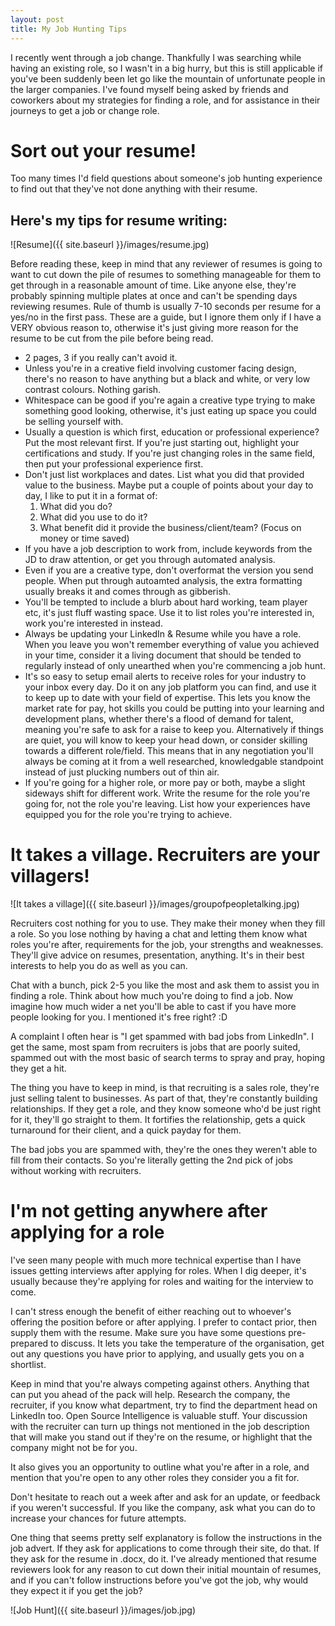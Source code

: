 ```yaml
---
layout: post
title: My Job Hunting Tips
---
```


I recently went through a job change.  Thankfully I was searching while having an existing role, so I wasn't in a big hurry, but this is still applicable if you've been suddenly been let go like the mountain of unfortunate people in the larger companies.  I've found myself being asked by friends and coworkers about my strategies for finding a role, and for assistance in their journeys to get a job or change role.

# Sort out your resume!

Too many times I'd field questions about someone's job hunting experience to find out that they've not done anything with their resume.

## Here's my tips for resume writing:

![Resume]({{ site.baseurl }}/images/resume.jpg)

Before reading these, keep in mind that any reviewer of resumes is going to want to cut down the pile of resumes to something manageable for them to get through in a reasonable amount of time.  Like anyone else, they're probably spinning multiple plates at once and can't be spending days reviewing resumes.  Rule of thumb is usually 7-10 seconds per resume for a yes/no in the first pass.  These are a guide, but I ignore them only if I have a VERY obvious reason to, otherwise it's just giving more reason for the resume to be cut from the pile before being read.

- 2 pages, 3 if you really can't avoid it.
- Unless you're in a creative field involving customer facing design, there's no reason to have anything but a black and white, or very low contrast colours.  Nothing garish.
- Whitespace can be good if you're again a creative type trying to make something good looking, otherwise, it's just eating up space you could be selling yourself with.
- Usually a question is which first, education or professional experience?  Put the most relevant first.  If you're just starting out, highlight your certifications and study.  If you're just changing roles in the same field, then put your professional experience first.
- Don't just list workplaces and dates.  List what you did that provided value to the business.  Maybe put a couple of points about your day to day, I like to put it in a format of:
    1. What did you do?
    1. What did you use to do it?
    1. What benefit did it provide the business/client/team?  (Focus on money or time saved)
- If you have a job description to work from, include keywords from the JD to draw attention, or get you through automated analysis.
- Even if you are a creative type, don't overformat the version you send people.  When put through autoamted analysis, the extra formatting usually breaks it and comes through as gibberish.
- You'll be tempted to include a blurb about hard working, team player etc, it's just fluff wasting space.  Use it to list roles you're interested in, work you're interested in instead.
- Always be updating your LinkedIn & Resume while you have a role.  When you leave you won't remember everything of value you achieved in your time, consider it a living document that should be tended to regularly instead of only unearthed when you're commencing a job hunt.
- It's so easy to setup email alerts to receive roles for your industry to your inbox every day.  Do it on any job platform you can find, and use it to keep up to date with your field of expertise.  This lets you know the market rate for pay, hot skills you could be putting into your learning and development plans, whether there's a flood of demand for talent, meaning you're safe to ask for a raise to keep you.  Alternatively if things are quiet, you will know to keep your head down, or consider skilling towards a different role/field.  This means that in any negotiation you'll always be coming at it from a well researched, knowledgable standpoint instead of just plucking numbers out of thin air.
- If you're going for a higher role, or more pay or both, maybe a slight sideways shift for different work.  Write the resume for the role you're going for, not the role you're leaving.  List how your experiences have equipped you for the role you're trying to achieve.

# It takes a village.  Recruiters are your villagers!

![It takes a village]({{ site.baseurl }}/images/groupofpeopletalking.jpg)

Recruiters cost nothing for you to use.  They make their money when they fill a role.  So you lose nothing by having a chat and letting them know what roles you're after, requirements for the job, your strengths and weaknesses.  They'll give advice on resumes, presentation, anything.  It's in their best interests to help you do as well as you can.

Chat with a bunch, pick 2-5 you like the most and ask them to assist you in finding a role.  Think about how much you're doing to find a job.  Now imagine how much wider a net you'll be able to cast if you have more people looking for you.  I mentioned it's free right? :D  

A complaint I often hear is "I get spammed with bad jobs from LinkedIn".  I get the same, most spam from recruiters is jobs that are poorly suited, spammed out with the most basic of search terms to spray and pray, hoping they get a hit.

The thing you have to keep in mind, is that recruiting is a sales role, they're just selling talent to businesses.  As part of that, they're constantly building relationships.  If they get a role, and they know someone who'd be just right for it, they'll go straight to them.  It fortifies the relationship, gets a quick turnaround for their client, and a quick payday for them.

The bad jobs you are spammed with, they're the ones they weren't able to fill from their contacts.  So you're literally getting the 2nd pick of jobs without working with recruiters.

# I'm not getting anywhere after applying for a role

I've seen many people with much more technical expertise than I have issues getting interviews after applying for roles.  When I dig deeper, it's usually because they're applying for roles and waiting for the interview to come.

I can't stress enough the benefit of either reaching out to whoever's offering the position before or after applying.  I prefer to contact prior, then supply them with the resume.  Make sure you have some questions pre-prepared to discuss.  It lets you take the temperature of the organisation, get out any questions you have prior to applying, and usually gets you on a shortlist.

Keep in mind that you're always competing against others.  Anything that can put you ahead of the pack will help.  Research the company, the recruiter, if you know what department, try to find the department head on LinkedIn too.  Open Source Intelligence is valuable stuff.  Your discussion with the recruiter can turn up things not mentioned in the job description that will make you stand out if they're on the resume, or highlight that the company might not be for you.

It also gives you an opportunity to outline what you're after in a role, and mention that you're open to any other roles they consider you a fit for.

Don't hesitate to reach out a week after and ask for an update, or feedback if you weren't successful.  If you like the company, ask what you can do to increase your chances for future attempts.

One thing that seems pretty self explanatory is follow the instructions in the job advert.  If they ask for applications to come through their site, do that.  If they ask for the resume in .docx, do it.  I've already mentioned that resume reviewers look for any reason to cut down their initial mountain of resumes, and if you can't follow instructions before you've got the job, why would they expect it if you get the job?

![Job Hunt]({{ site.baseurl }}/images/job.jpg)